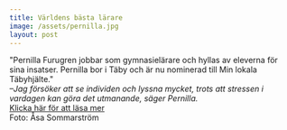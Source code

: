 ```yaml
---
title: Världens bästa lärare
image: /assets/pernilla.jpg
layout: post
---
```

"Pernilla Furugren jobbar som gymnasielärare och hyllas av eleverna för sina insatser. Pernilla bor i Täby och är nu nominerad till Min lokala Täbyhjälte."
<br>
<i> –Jag försöker att se individen och lyssna mycket, trots att stressen i vardagen kan göra det utmanande, säger Pernilla.</i>
<br>
[Klicka här för att läsa mer](https://mitti.se/nyheter/hjaltar/pernilla-taby/?omrade=taby)
<br>
Foto: Åsa Sommarström
